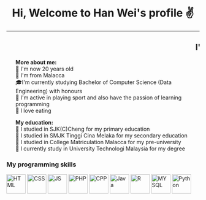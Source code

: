 <!DOCTYPE html>
<html lang="en">
<head>
  <meta charset="UTF-8">
  <meta http-equiv="X-UA-Compatible" content="IE=edge">
  <meta name="viewport" content="width=device-width, initial-scale=1.0">
</head>
<body>
  <h1 align="center">Hi, Welcome to Han Wei's profile &#9996</h1>
  <hr text-size="2px">

  <h2><marquee behaviour="alternate">I'm student from UNIVERSITY TECHNOLOGI MALAYSIA(UTM)</marquee></h2>

  <p>
    <ul type="none">
      <b>More about me:</b>
      <li>&#127801 I'm now 20 years old</li>
      <li>&#127745 I'm from Malacca</li>
      <li>&#127891I'm currently studying Bachelor of Computer Science (Data Engineering) with honours</li>
      <li>&#127939 I'm active in playing sport and also have the passion of learning programming</li>
      <li>&#127831 I love eating</li>
    </ul>
  </p>
  
  <p>
    <ul type="none">
      <b>My education:</b>
      <li>&#127979 I studied in SJK(C)Cheng for my primary education</li>
      <li>&#127971 I studied in SMJK Tinggi Cina Melaka for my secondary education</li>
      <li>&#127970 I studied in College Matriculation Malacca for my pre-university</li>
      <li>&#127980 I currently study in University Technologi Malaysia for my degree</li>
    </ul>
  </p>

  <h3>My programming skills</h3>
  <p align="left">
    <img src="https://encrypted-tbn0.gstatic.com/images?q=tbn:ANd9GcQpngGRjYX1ca7qAADU3K6eGLj7ShQE3L2otdzfryl_Y9Ht2QRoQKYQbsXd36XIxMbYOw0&usqp=CAU" height="50px" width="50px" align="center" alt="HTML">
    <img src="https://cdn4.iconfinder.com/data/icons/flat-brand-logo-2/512/css3-512.png" height="50px" width="50px" align="center" alt="CSS">
    <img src="https://cdn.iconscout.com/icon/free/png-256/free-javascript-logo-icon-download-in-svg-png-gif-file-formats--html-programming-language-coding-logos-icons-1720087.png" height="50px" width="50px" align="center" alt="JS">
    <img src="https://encrypted-tbn0.gstatic.com/images?q=tbn:ANd9GcSpEy7NDZaJgOuppMzPYrA32_z6IHI777Tn9g&s" height="50px" width="50px" align="center" alt="PHP">
    <img src="https://upload.wikimedia.org/wikipedia/commons/thumb/1/18/ISO_C%2B%2B_Logo.svg/800px-ISO_C%2B%2B_Logo.svg.png" height="50px" width="50px" align="center" alt="CPP">
    <img src="https://upload.wikimedia.org/wikipedia/en/thumb/3/30/Java_programming_language_logo.svg/1200px-Java_programming_language_logo.svg.png" height="50px" width="50px" align="center" alt="Java">
    <img src="https://upload.wikimedia.org/wikipedia/commons/thumb/1/1b/R_logo.svg/1200px-R_logo.svg.png" height="50px" width="50px" align="center" alt="R">
    <img src="https://www.svgrepo.com/show/303251/mysql-logo.svg" height="50px" width="50px" align="center" alt="MYSQL">
    <img src="https://encrypted-tbn0.gstatic.com/images?q=tbn:ANd9GcSwTsKBgt67g7V83MUa-6I2Ex33DrnrxBDwMw&s" height="50px" width="50px" align="center" alt="Python">
  </p>
</body>
</html>
